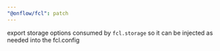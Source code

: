 ```yaml
---
"@onflow/fcl": patch
---
```


export storage options consumed by `fcl.storage` so it can be injected as needed into the fcl.config
